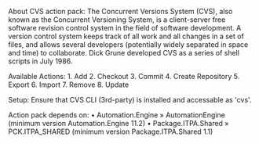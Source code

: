 About CVS action pack:
The Concurrent Versions System (CVS), also known as the Concurrent Versioning System, is a client-server free software revision control system in the field of software development. A version control system keeps track of all work and all changes in a set of files, and allows several developers (potentially widely separated in space and time) to collaborate. Dick Grune developed CVS as a series of shell scripts in July 1986.

Available Actions:
    1. Add
    2. Checkout
    3. Commit
    4. Create Repository
    5. Export
    6. Import
    7. Remove
    8. Update

Setup:
Ensure that CVS CLI (3rd-party) is installed and accessable as 'cvs'.

Action pack depends on:
    • Automation.Engine » AutomationEngine (minimum version Automation.Engine 11.2)
    • Package.ITPA.Shared » PCK.ITPA_SHARED (minimum version Package.ITPA.Shared 1.1)